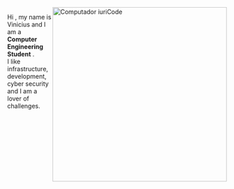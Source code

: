 <img src="https://pikado.se/wp-content/uploads/2019/09/helloWorld.png" min-width="400px" max-width="400px" width="400px" align="right" alt="Computador iuriCode">

<p align="left"> 
  Hi , my name is Vinicius and  I am a <strong>Computer Engineering Student</strong> .<br>
  I like infrastructure, development, cyber security and I am a lover of challenges.
</p>






